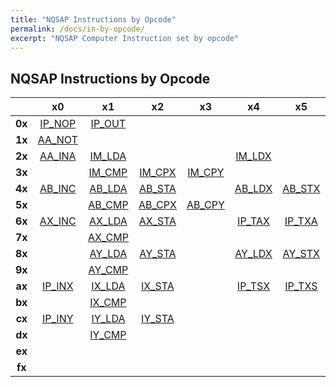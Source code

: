 ```yaml
---
title: "NQSAP Instructions by Opcode"
permalink: /docs/in-by-opcode/
excerpt: "NQSAP Computer Instruction set by opcode"
---
```


## NQSAP Instructions by Opcode

|      |  x0  |  x1  |  x2  |  x3  |  x4  |  x5  |  x6  |  x7  |  x8  |  x9  |  xa  |  xb  |  xc  |  xd  |  xe  |  xf  |
|:---: |:---: |:---: |:---: |:---: |:---: |:---: |:---: |:---: |:---: |:---: |:---: |:---: |:---: |:---: |:---: |:---: |
|**0x**|[IP_NOP](../in-details#NOP)|[IP_OUT](../in-details#OUT)|      |      |      |      |      |      |      |      |[IP_RTS](../in-details#RTS)|[IN_JMP](../in-details#JMP)|[AA_ASL](../in-details#ASL)|      |      |      |
|**1x**|[AA_NOT](../in-details#NOT)|      |      |      |      |      |[IP_PHA](../in-details#PHA)|[IP_CLC](../in-details#CLC)|[AA_LSR](../in-details#LSR)|[AA_ROL](../in-details#ROL)|[AA_ROR](../in-details#ROR)|[AB_BIT](../in-details#BIT)|      |      |[IP_PLA](../in-details#PLA)|[IP_HLT](../in-details#HLT)|
|**2x**|[AA_INA](../in-details#INA)|[IM_LDA](../in-details#LDA)|      |      |[IM_LDX](../in-details#LDX)|      |[IM_SBC](../in-details#SBC)|[IM_LDY](../in-details#LDY)|      |[IM_ADC](../in-details#ADC)|[RE_BCC](../in-details#BCC)|[RE_BCS](../in-details#BCS)|      |      |      |[AA_DEA](../in-details#DEA)|
|**3x**|      |[IM_CMP](../in-details#CMP)|[IM_CPX](../in-details#CPX)|[IM_CPY](../in-details#CPY)|      |      |[IM_EOR](../in-details#EOR)|[IP_SEC](../in-details#SEC)|      |      |      |[IM_AND](../in-details#AND)|      |      |[IM_ORA](../in-details#ORA)|      |
|**4x**|[AB_INC](../in-details#INC)|[AB_LDA](../in-details#LDA)|[AB_STA](../in-details#STA)|      |[AB_LDX](../in-details#LDX)|[AB_STX](../in-details#STX)|[AB_SBC](../in-details#SBC)|[AB_LDY](../in-details#LDY)|[AB_STY](../in-details#STY)|[AB_ADC](../in-details#ADC)|[AB_JSR](../in-details#JSR)|[AB_JMP](../in-details#JMP)|[AB_ASL](../in-details#ASL)|      |      |[AB_DEC](../in-details#DEC)|
|**5x**|      |[AB_CMP](../in-details#CMP)|[AB_CPX](../in-details#CPX)|[AB_CPY](../in-details#CPY)|      |      |[AB_EOR](../in-details#EOR)|[IP_CLV](../in-details#CLV)|[AB_LSR](../in-details#LSR)|[AB_ROL](../in-details#ROL)|[AB_ROR](../in-details#ROR)|[AB_AND](../in-details#AND)|      |      |[AB_ORA](../in-details#ORA)|      |
|**6x**|[AX_INC](../in-details#INC)|[AX_LDA](../in-details#LDA)|[AX_STA](../in-details#STA)|      |[IP_TAX](../in-details#TAX)|[IP_TXA](../in-details#TXA)|[AX_SBC](../in-details#SBC)|[AX_LDY](../in-details#LDY)|[AX_STY](../in-details#STY)|[AX_ADC](../in-details#ADC)|[RE_BNE](../in-details#BNE)|[RE_BEQ](../in-details#BEQ)|[AX_ASL](../in-details#ASL)|      |      |[AX_DEC](../in-details#DEC)|
|**7x**|      |[AX_CMP](../in-details#CMP)|      |      |      |      |[AX_EOR](../in-details#EOR)|      |[AX_LSR](../in-details#LSR)|[AX_ROL](../in-details#ROL)|[AX_ROR](../in-details#ROR)|[AX_AND](../in-details#AND)|      |      |[AX_ORA](../in-details#ORA)|      |
|**8x**|      |[AY_LDA](../in-details#LDA)|[AY_STA](../in-details#STA)|      |[AY_LDX](../in-details#LDX)|[AY_STX](../in-details#STX)|[AY_SBC](../in-details#SBC)|[IP_TAY](../in-details#TAY)|[IP_TYA](../in-details#TYA)|[AY_ADC](../in-details#ADC)|[RE_BPL](../in-details#BPL)|[RE_BMI](../in-details#BMI)|      |      |      |      |
|**9x**|      |[AY_CMP](../in-details#CMP)|      |      |      |      |[AY_EOR](../in-details#EOR)|      |      |      |      |[AY_AND](../in-details#AND)|      |      |[AY_ORA](../in-details#ORA)|      |
|**ax**|[IP_INX](../in-details#INX)|[IX_LDA](../in-details#LDA)|[IX_STA](../in-details#STA)|      |[IP_TSX](../in-details#TSX)|[IP_TXS](../in-details#TXS)|[IX_SBC](../in-details#SBC)|      |      |[IX_ADC](../in-details#ADC)|[RE_BVC](../in-details#BVC)|[RE_BVS](../in-details#BVS)|      |      |      |[IP_DEX](../in-details#DEX)|
|**bx**|      |[IX_CMP](../in-details#CMP)|      |      |      |      |[IX_EOR](../in-details#EOR)|[AB_JCC](../in-details#JCC)|[AB_JNE](../in-details#JNE)|[AB_JPL](../in-details#JPL)|[AB_JVC](../in-details#JVC)|[IX_AND](../in-details#AND)|      |      |[IX_ORA](../in-details#ORA)|      |
|**cx**|[IP_INY](../in-details#INY)|[IY_LDA](../in-details#LDA)|[IY_STA](../in-details#STA)|      |      |      |[IY_SBC](../in-details#SBC)|      |      |[IY_ADC](../in-details#ADC)|      |      |      |      |      |[IP_DEY](../in-details#DEY)|
|**dx**|      |[IY_CMP](../in-details#CMP)|      |      |      |      |[IY_EOR](../in-details#EOR)|[AB_JCS](../in-details#JCS)|[AB_JEQ](../in-details#JEQ)|[AB_JMI](../in-details#JMI)|[AB_JVS](../in-details#JVS)|[IY_AND](../in-details#AND)|      |      |[IY_ORA](../in-details#ORA)|      |
|**ex**|      |      |      |      |      |      |      |      |      |      |      |      |      |      |      |      |
|**fx**|      |      |      |      |      |      |      |      |      |      |      |      |      |      |      |      |

